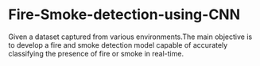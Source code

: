 # Fire-Smoke-detection-using-CNN
 Given a dataset captured from various environments.The main objective is to develop a fire and smoke detection model capable of accurately classifying the presence of fire or smoke in real-time.
